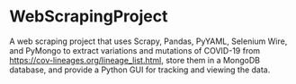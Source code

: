 # WebScrapingProject
A web scraping project that uses Scrapy, Pandas, PyYAML, Selenium Wire, and PyMongo to extract variations and mutations of COVID-19 from https://cov-lineages.org/lineage_list.html, store them in a MongoDB database, and provide a Python GUI for tracking and viewing the data.
